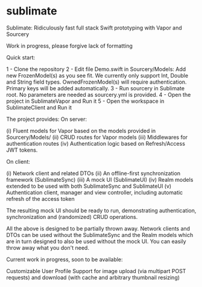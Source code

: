# sublimate
Sublimate: Ridiculously fast full stack Swift prototyping with Vapor and Sourcery

Work in progress, please forgive lack of formatting

Quick start:

1 - Clone the repository
2 - Edit file Demo.swift in Sourcery/Models: Add new FrozenModel(s) as you see fit. We currently only support Int, Double and String field types. OwnedFrozenModel(s) will require authentication. Primary keys will be added automatically.
3 - Run sourcery in Sublimate root. No parameters are needed as sourcery.yml is provided.
4 - Open the project in SublimateVapor and Run it 
5 - Open the workspace in SublimateClient and Run it

The project provides:
On server: 

(i)   Fluent models for Vapor based on the models provided in Sourcery/Models/
(ii)  CRUD routes for Vapor models
(iii) Middlewares for authentication routes
(iv)  Authentication logic based on Refresh/Access JWT tokens.

On client:

(i)   Network client and related DTOs
(ii)  An offline-first synchronization framework (SublimateSync)
(iii) A mock UI (SublimateUI)
(iv)  Realm models extended to be used with both SublimateSync and SublimateUI
(v)   Authentication client, manager and view controller, including automatic refresh of the access token

The resulting mock UI should be ready to run, demonstrating authentication, synchronization and (randomized) CRUD operations.

All the above is designed to be partially thrown away. Network clients and DTOs can be used without the SublimateSync and the Realm models which are in turn designed to also be used without the mock UI. You can easily throw away what you don't need.

Current work in progress, soon to be available:

Customizable User Profile
Support for image upload (via multipart POST requests) and download (with cache and arbitrary thumbnail resizing)



